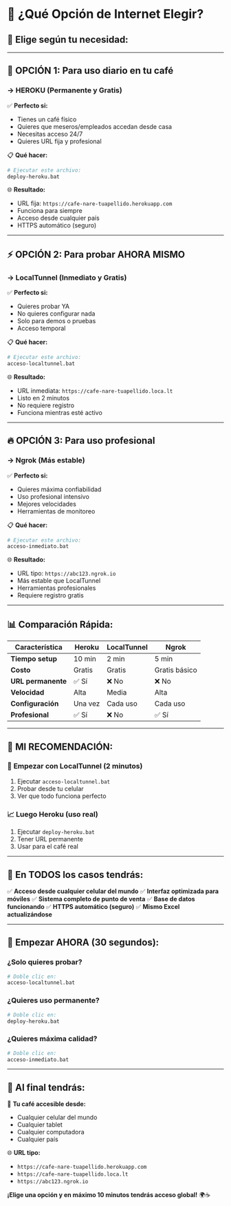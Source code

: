 # 🤔 ¿Qué Opción de Internet Elegir?

## 🎯 **Elige según tu necesidad:**

---

## 🏪 **OPCIÓN 1: Para uso diario en tu café**
### → **HEROKU** (Permanente y Gratis)

✅ **Perfecto si:**
- Tienes un café físico
- Quieres que meseros/empleados accedan desde casa
- Necesitas acceso 24/7
- Quieres URL fija y profesional

📋 **Qué hacer:**
```bash
# Ejecutar este archivo:
deploy-heroku.bat
```

🌐 **Resultado:**
- URL fija: `https://cafe-nare-tuapellido.herokuapp.com`
- Funciona para siempre
- Acceso desde cualquier país
- HTTPS automático (seguro)

---

## ⚡ **OPCIÓN 2: Para probar AHORA MISMO**
### → **LocalTunnel** (Inmediato y Gratis)

✅ **Perfecto si:**
- Quieres probar YA
- No quieres configurar nada
- Solo para demos o pruebas
- Acceso temporal

📋 **Qué hacer:**
```bash
# Ejecutar este archivo:
acceso-localtunnel.bat
```

🌐 **Resultado:**
- URL inmediata: `https://cafe-nare-tuapellido.loca.lt`
- Listo en 2 minutos
- No requiere registro
- Funciona mientras esté activo

---

## 🔥 **OPCIÓN 3: Para uso profesional**
### → **Ngrok** (Más estable)

✅ **Perfecto si:**
- Quieres máxima confiabilidad
- Uso profesional intensivo
- Mejores velocidades
- Herramientas de monitoreo

📋 **Qué hacer:**
```bash
# Ejecutar este archivo:
acceso-inmediato.bat
```

🌐 **Resultado:**
- URL tipo: `https://abc123.ngrok.io`
- Más estable que LocalTunnel
- Herramientas profesionales
- Requiere registro gratis

---

## 📊 **Comparación Rápida:**

| Característica | Heroku | LocalTunnel | Ngrok |
|---------------|--------|-------------|--------|
| **Tiempo setup** | 10 min | 2 min | 5 min |
| **Costo** | Gratis | Gratis | Gratis básico |
| **URL permanente** | ✅ Sí | ❌ No | ❌ No |
| **Velocidad** | Alta | Media | Alta |
| **Configuración** | Una vez | Cada uso | Cada uso |
| **Profesional** | ✅ Sí | ❌ No | ✅ Sí |

---

## 🎯 **MI RECOMENDACIÓN:**

### 🚀 **Empezar con LocalTunnel (2 minutos)**
1. Ejecutar `acceso-localtunnel.bat`
2. Probar desde tu celular
3. Ver que todo funciona perfecto

### 📈 **Luego Heroku (uso real)**
1. Ejecutar `deploy-heroku.bat`
2. Tener URL permanente
3. Usar para el café real

---

## 📱 **En TODOS los casos tendrás:**

✅ **Acceso desde cualquier celular del mundo**
✅ **Interfaz optimizada para móviles**
✅ **Sistema completo de punto de venta**
✅ **Base de datos funcionando**
✅ **HTTPS automático (seguro)**
✅ **Mismo Excel actualizándose**

---

## 🚀 **Empezar AHORA (30 segundos):**

### **¿Solo quieres probar?**
```bash
# Doble clic en:
acceso-localtunnel.bat
```

### **¿Quieres uso permanente?**
```bash
# Doble clic en:
deploy-heroku.bat
```

### **¿Quieres máxima calidad?**
```bash
# Doble clic en:
acceso-inmediato.bat
```

---

## 🎉 **Al final tendrás:**

📱 **Tu café accesible desde:**
- Cualquier celular del mundo
- Cualquier tablet
- Cualquier computadora
- Cualquier país

🌐 **URL tipo:**
- `https://cafe-nare-tuapellido.herokuapp.com`
- `https://cafe-nare-tuapellido.loca.lt`
- `https://abc123.ngrok.io`

**¡Elige una opción y en máximo 10 minutos tendrás acceso global!** 🌍☕
